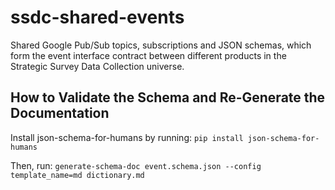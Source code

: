 # ssdc-shared-events

Shared Google Pub/Sub topics, subscriptions and JSON schemas, which form the event interface contract between different products in the Strategic Survey Data Collection universe.

##  How to Validate the Schema and Re-Generate the Documentation
Install json-schema-for-humans by running: `pip install json-schema-for-humans`

Then, run: `generate-schema-doc event.schema.json --config template_name=md dictionary.md`